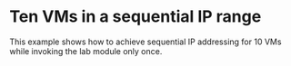 # Ten VMs in a sequential IP range

This example shows how to achieve sequential IP addressing for 10 VMs while invoking the lab module only once.
